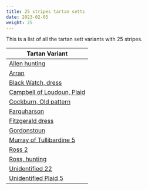 ```yaml
---
title: 25 stripes tartan setts
date: 2023-02-05
weight: 25
---
```

This is a list of all the tartan sett variants with 25 stripes.

| Tartan Variant |
|---------------|
| [Allen hunting](/tartans/B/44/R2/O8/B8/O2/B2/O2/B2/O2/B2/O2/B2/O2/B2/O2/B2/O2/B2/O2/B2/O2/B2/O18/LT48/BA/4)||
| [Arran](/tartans/N/18/K10/N38/K28/R4/K8/R6/K6/R8/K4/R10/LN6/R10/K4/R8/K6/R6/K8/R4/K28/P8/G8/P8/G8/P/160)||
| [Black Watch, dress](/tartans/B/20/K4/B4/K4/B20/K18/G22/K6/G22/K20/LN6/B8/LN30/B4/LN8/B4/LN30/B8/LN6/K20/B20/K4/B4/K4/B/20)||
| [Campbell of Loudoun, Plaid](/tartans/B/6/R2/B2/R6/B18/R6/B2/R2/B6/R2/B2/R36/B28/R6/B2/R2/B2/R6/G8/R28/G20/R20/B10/R8/B/2)||
| [Cockburn, Old pattern](/tartans/LN/10/K2/B68/K10/G4/K4/G4/K4/G172/K4/G4/K4/G4/K10/B68/K2/LN10/K2/B10/K10/Y8/K4/G68/K2/R/12)||
| [Farquharson](/tartans/B/42/K2/B2/K2/B2/K20/G44/R4/G44/K20/B32/K2/B4/K2/B32/K20/G44/Y4/G44/K20/B2/K2/B2/K2/B/14)||
| [Fitzgerald dress](/tartans/LN/4/K2/R6/BA6/R6/DR6/R24/DR6/R6/B6/R6/B38/Y6/G38/R6/B6/R6/DR6/R24/DR6/R6/BA6/R6/K2/LN/4)||
| [Gordonstoun](/tartans/BA/4/B16/R4/G28/Y4/G4/Y6/G4/Y4/G28/R4/B16/BA4/R16/G16/R4/K28/R4/BA4/K4/R4/K28/R4/G16/R/16)||
| [Murray of Tullibardine 5](/tartans/DB/6/R5/DB4/R3/DB6/R4/DB4/R5/DB9/R5/DB4/R3/K8/R3/DB4/R36/DB27/R4/G4/R14/G27/R9/DB6/R6/K/3)||
| [Ross 2](/tartans/R/28/B2/R2/B4/R2/B2/R20/G20/R4/G20/R4/G20/R20/G4/R12/G4/R20/B20/R4/B20/R4/B20/R20/G4/R/12)||
| [Ross, hunting](/tartans/GA/6/G8/GA6/G4/GA4/G4/GA8/K10/GA6/K10/GA56/R4/GA8/R4/GA8/R4/GA56/K10/GA6/K10/GA8/G6/GA6/G4/GA/8)||
| [Unidentified 22](/tartans/B/36/LT12/B72/LT68/R2/LT12/R8/LT8/R12/LT4/R14/LN6/R14/LT4/R12/LT8/R8/LT12/R2/LT68/P20/G16/P16/G20/P/192)||
| [Unidentified Plaid 5](/tartans/B/4/RA4/B4/RA4/B12/RA10/LN4/RA150/B26/LN10/B18/R4/B90/LT2/B6/LT4/B4/LT6/B2/LT20/LN4/B20/BA4/LT28/BA/4)||
